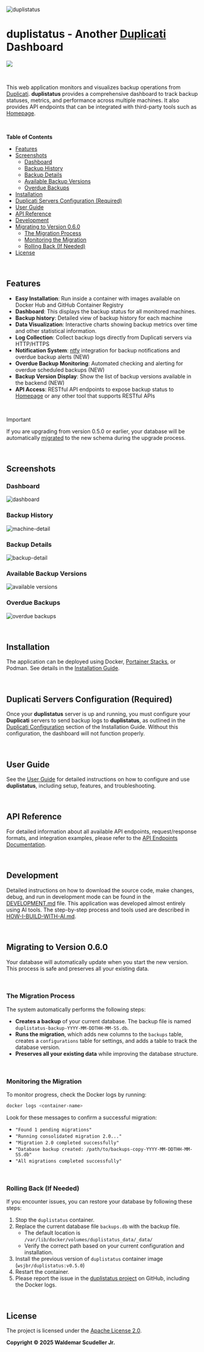 

![duplistatus](docs/img/duplistatus_banner.png)

# **duplistatus** - Another [Duplicati](https://github.com/duplicati/duplicati) Dashboard

![](https://img.shields.io/badge/version-0.6.1-blue)

<br>


This web application monitors and visualizes backup operations from [Duplicati](https://github.com/duplicati/duplicati). **duplistatus** provides a comprehensive dashboard to track backup statuses, metrics, and performance across multiple machines. It also provides API endpoints that can be integrated with third-party tools such as [Homepage](https://gethomepage.dev/).

<br>

<!-- START doctoc generated TOC please keep comment here to allow auto update -->
<!-- DON'T EDIT THIS SECTION, INSTEAD RE-RUN doctoc TO UPDATE -->
**Table of Contents**

- [Features](#features)
- [Screenshots](#screenshots)
  - [Dashboard](#dashboard)
  - [Backup History](#backup-history)
  - [Backup Details](#backup-details)
  - [Available Backup Versions](#available-backup-versions)
  - [Overdue Backups](#overdue-backups)
- [Installation](#installation)
- [Duplicati Servers Configuration (Required)](#duplicati-servers-configuration-required)
- [User Guide](#user-guide)
- [API Reference](#api-reference)
- [Development](#development)
- [Migrating to Version 0.6.0](#migrating-to-version-060)
  - [The Migration Process](#the-migration-process)
  - [Monitoring the Migration](#monitoring-the-migration)
  - [Rolling Back (If Needed)](#rolling-back-if-needed)
- [License](#license)

<!-- END doctoc generated TOC please keep comment here to allow auto update -->

<br>

## Features

- **Easy Installation**: Run inside a container with images available on Docker Hub and GitHub Container Registry
- **Dashboard**: This displays the backup status for all monitored machines.
- **Backup history**: Detailed view of backup history for each machine
- **Data Visualization**: Interactive charts showing backup metrics over time and other statistical information.
- **Log Collection**: Collect backup logs directly from Duplicati servers via HTTP/HTTPS
- **Notification System**: [ntfy](https://github.com/binwiederhier/ntfy) integration for backup notifications and overdue backup alerts (NEW)
- **Overdue Backup Monitoring**: Automated checking and alerting for overdue scheduled backups (NEW)
- **Backup Version Display**: Show the list of backup versions available in the backend (NEW)
- **API Access**: RESTful API endpoints to expose backup status to [Homepage](https://gethomepage.dev/) or any other tool that supports RESTful APIs

<br>


>[!IMPORTANT]
> If you are upgrading from version 0.5.0 or earlier, your database will be automatically 
> [migrated](#migrating-to-version-060) to the new schema during the upgrade process.

<br>

## Screenshots

### Dashboard

![dashboard](docs/img/screen-dashboard.png)

### Backup History

![machine-detail](docs/img/screen-machine.png)

### Backup Details

![backup-detail](docs/img/screen-backup.png)

### Available Backup Versions

![available versions](docs/img/screen-versions.png)


### Overdue Backups

![overdue backups](docs/img/screen-overdue-tooltip.png)

<br>


## Installation

The application can be deployed using Docker, [Portainer Stacks](https://docs.portainer.io/user/docker/stacks), or Podman. 
See details in the [Installation Guide](docs/INSTALL.md).

<br>

## Duplicati Servers Configuration (Required)

Once your **duplistatus** server is up and running, you must configure your **Duplicati** servers to 
send backup logs to **duplistatus**, as outlined in the [Duplicati Configuration](docs/INSTALL.md#duplicati-configuration-required) 
section of the Installation Guide. Without this configuration, the dashboard will not function properly.

<br>

## User Guide

See the [User Guide](docs/USER-GUIDE.md) for detailed instructions on how to configure and use **duplistatus**, including setup, features, and troubleshooting.

<br>

## API Reference

For detailed information about all available API endpoints, request/response formats, and integration examples, please refer to the [API Endpoints Documentation](docs/API-ENDPOINTS.md).

<br>

## Development

Detailed instructions on how to download the source code, make changes, debug, and run in development mode can be found in the [DEVELOPMENT.md](docs/DEVELOPMENT.md) file.
This application was developed almost entirely using AI tools. The step-by-step process and tools used are described in [HOW-I-BUILD-WITH-AI.md](docs/HOW-I-BUILD-WITH-AI.md).

<br>


## Migrating to Version 0.6.0

Your database will automatically update when you start the new version. This process is safe and preserves all your existing data.

<br>

### The Migration Process

The system automatically performs the following steps:

- **Creates a backup** of your current database. The backup file is named `duplistatus-backup-YYYY-MM-DDTHH-MM-SS.db`.
- **Runs the migration**, which adds new columns to the `backups` table, creates a `configurations` table for settings, and adds a table to track the database version.
- **Preserves all your existing data** while improving the database structure.

<br>

### Monitoring the Migration

To monitor progress, check the Docker logs by running:

```bash
docker logs <container-name>
```

Look for these messages to confirm a successful migration:

- `"Found 1 pending migrations"`
- `"Running consolidated migration 2.0..."`
- `"Migration 2.0 completed successfully"`
- `"Database backup created: /path/to/backups-copy-YYYY-MM-DDTHH-MM-SS.db"`
- `"All migrations completed successfully"`

<br>

### Rolling Back (If Needed)

If you encounter issues, you can restore your database by following these steps:

1. Stop the `duplistatus` container.
2. Replace the current database file `backups.db` with the backup file.
   - The default location is `/var/lib/docker/volumes/duplistatus_data/_data/`
   - Verify the correct path based on your current configuration and installation.
3. Install the previous version of `duplistatus` container image (`wsjbr/duplistatus:v0.5.0`)
4. Restart the container.
5. Please report the issue in the [duplistatus project](https://github.com/wsj-br/duplistatus/issues) on GitHub, including the Docker logs.

<br>

## License

The project is licensed under the [Apache License 2.0](LICENSE).   

**Copyright © 2025 Waldemar Scudeller Jr.**

